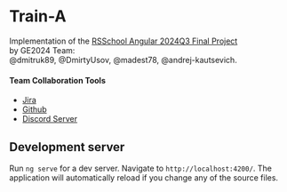 # Train-A

Implementation of the [RSSchool Angular 2024Q3 Final Project](https://github.com/rolling-scopes-school/tasks/tree/master/tasks/train-a)  
by GE2024 Team:   
@dmitruk89, @DmirtyUsov, @madest78, @andrej-kautsevich.

#### Team Collaboration Tools

- [Jira](hhttps://usov.atlassian.net/jira/software/projects/TRA/boards/12)
- [Github](https://github.com/DmirtyUsov/train-a)
- [Discord Server](https://discord.gg/dPNtcqK8mY)

## Development server

Run `ng serve` for a dev server. Navigate to `http://localhost:4200/`. The application will automatically reload if you change any of the source files.

